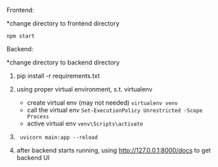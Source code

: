 Frontend:

*change directory to frontend directory

    npm start

Backend: 

*change directory to backend directory

1. pip install -r requirements.txt

2. using proper virtual environment, s.t. virtualenv
    - create virtual env (may not needed)
                `virtualenv venv`
    - call the virtual env 
                `Set-ExecutionPolicy Unrestricted -Scope Process`
    - active virtual env
                `venv\Scripts\activate`

3.      uvicorn main:app --reload

4. after backend starts running, using http://127.0.0.1:8000/docs to get backend UI

